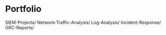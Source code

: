 # Portfolio
  SIEM-Projects/
  Network-Traffic-Analysis/
  Log-Analysis/
  Incident-Response/
  GRC-Reports/
